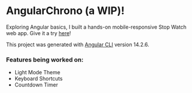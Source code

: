 # AngularChrono (a WIP)!

Exploring Angular basics, I built a hands-on mobile-responsive Stop Watch web app. Give it a try [here](https://stop-watch-47349.web.app/)!

This project was generated with [Angular CLI](https://github.com/angular/angular-cli) version 14.2.6.

### Features being worked on:
- Light Mode Theme
- Keyboard Shortcuts
- Countdown Timer
